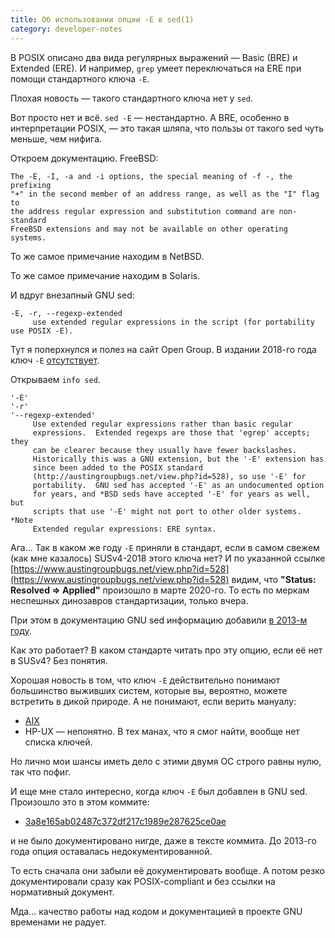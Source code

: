 ```yaml
---
title: Об использовании опции -E в sed(1)
category: developer-notes
---
```


В POSIX описано два вида регулярных выражений — Basic (BRE) и Extended (ERE). И например, `grep` умеет переключаться на ERE при помощи стандартного ключа `-E`.

Плохая новость — такого стандартного ключа нет у `sed`.

Вот просто нет и всё. `sed -E` — нестандартно. А BRE, особенно в интерпретации POSIX, — это такая шляпа, что пользы от такого sed чуть меньше, чем нифига.

Откроем документацию. FreeBSD:

```
The -E, -I, -a and -i options, the special meaning of -f -, the prefixing
"+" in the second member of an address range, as well as the "I" flag to
the address regular expression and substitution command are non-standard
FreeBSD extensions and may not be available on other operating systems.
```

То же самое примечание находим в NetBSD.

То же самое примечание находим в Solaris.

И вдруг внезапный GNU sed:

```
-E, -r, --regexp-extended
     use extended regular expressions in the script (for portability use POSIX -E).
```

Тут я поперхнулся и полез на сайт Open Group. В издании 2018-го года ключ `-E` [отсутствует](https://pubs.opengroup.org/onlinepubs/9699919799/utilities/sed.html).

Открываем `info sed`.

```
'-E'
'-r'
'--regexp-extended'
     Use extended regular expressions rather than basic regular
     expressions.  Extended regexps are those that 'egrep' accepts; they
     can be clearer because they usually have fewer backslashes.
     Historically this was a GNU extension, but the '-E' extension has
     since been added to the POSIX standard
     (http://austingroupbugs.net/view.php?id=528), so use '-E' for
     portability.  GNU sed has accepted '-E' as an undocumented option
     for years, and *BSD seds have accepted '-E' for years as well, but
     scripts that use '-E' might not port to other older systems.  *Note
     Extended regular expressions: ERE syntax.
```

Ага... Так в каком же году `-E` приняли в стандарт, если в самом свежем (как мне казалось) SUSv4-2018 этого ключа нет? И по указанной ссылке [https://www.austingroupbugs.net/view.php?id=528](https://www.austingroupbugs.net/view.php?id=528) видим, что **"Status: Resolved => Applied"** произошло в марте 2020-го. То есть по меркам неспешных динозавров стандартизации, только вчера.

При этом в документацию GNU sed информацию добавили [в 2013-м году](https://git.savannah.gnu.org/cgit/sed.git/commit/sed/sed.c?id=8b65e07904384b529a464c89f3739d2e7e4d5135).

Как это работает? В каком стандарте читать про эту опцию, если её нет в SUSv4? Без понятия.

Хорошая новость в том, что ключ `-E` действительно понимают большинство выживших систем, которые вы, вероятно, можете встретить в дикой природе. А не понимают, если верить мануалу:

* [AIX](https://www.ibm.com/docs/en/aix/7.2?topic=s-sed-command)
* HP-UX — непонятно. В тех манах, что я смог найти, вообще нет списка ключей.

Но лично мои шансы иметь дело с этими двумя ОС строго равны нулю, так что пофиг.

И еще мне стало интересно, когда ключ `-E` был добавлен в GNU sed. Произошло это в этом коммите:

 * [3a8e165ab02487c372df217c1989e287625ce0ae](https://git.savannah.gnu.org/cgit/sed.git/commit/?id=3a8e165ab02487c372df217c1989e287625ce0ae)

и не было документировано нигде, даже в тексте коммита. До 2013-го года опция оставалась недокументированной.

То есть сначала они забыли её документировать вообще. А потом резко документировали сразу как POSIX-compliant и без ссылки на нормативный документ.

Мда... качество работы над кодом и документацией в проекте GNU временами не радует.
